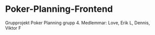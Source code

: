 # Poker-Planning-Frontend
Grupprojekt Poker Planning grupp 4. Medlemmar: Love, Erik L, Dennis, Viktor F

